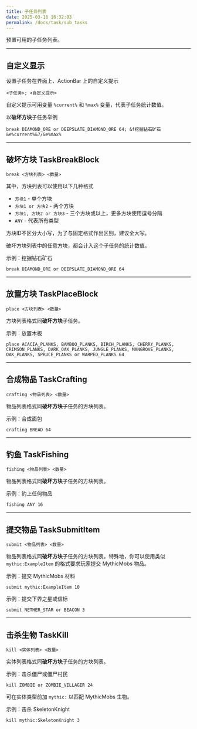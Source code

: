 ```yaml
---
title: 子任务列表
date: 2025-03-16 16:32:03
permalink: /docs/task/sub_tasks
---
```


预置可用的子任务列表。

------

## 自定义显示

设置子任务在界面上、ActionBar 上的自定义提示

```
<子任务>; <自定义提示>
```
自定义提示可用变量 `%current%` 和 `%max%` 变量，代表子任务统计数值。

以**破坏方块**子任务举例
```
break DIAMOND_ORE or DEEPSLATE_DIAMOND_ORE 64; &f挖掘钻石矿石 &e%current%&7/&e%max%
```

------

## 破坏方块 TaskBreakBlock

```
break <方块列表> <数量>
```
其中，方块列表可以使用以下几种格式
+ `方块1` - 单个方块
+ `方块1 or 方块2` - 两个方块
+ `方块1, 方块2 or 方块3` - 三个方块或以上，更多方块使用逗号分隔
+ `ANY` - 代表所有类型

方块ID不区分大小写，为了与固定格式作出区别，建议全大写。

破坏方块列表中的任意方块，都会计入这个子任务的统计数值。

示例：挖掘钻石矿石
```
break DIAMOND_ORE or DEEPSLATE_DIAMOND_ORE 64
```

------

## 放置方块 TaskPlaceBlock

```
place <方块列表> <数量>
```
方块列表格式同**破坏方块**子任务。

示例：放置木板
```
place ACACIA_PLANKS, BAMBOO_PLANKS, BIRCH_PLANKS, CHERRY_PLANKS, CRIMSON_PLANKS, DARK_OAK_PLANKS, JUNGLE_PLANKS, MANGROVE_PLANKS, OAK_PLANKS, SPRUCE_PLANKS or WARPED_PLANKS 64
```

------

## 合成物品 TaskCrafting

```
crafting <物品列表> <数量>
```
物品列表格式同**破坏方块**子任务的方块列表。

示例：合成面包
```
crafting BREAD 64
```

------

## 钓鱼 TaskFishing

```
fishing <物品列表> <数量>
```
物品列表格式同**破坏方块**子任务的方块列表。

示例：钓上任何物品
```
fishing ANY 16
```

------

## 提交物品 TaskSubmitItem

```
submit <物品列表> <数量>
```
物品列表格式同**破坏方块**子任务的方块列表。特殊地，你可以使用类似 `mythic:ExampleItem` 的格式要求玩家提交 MythicMobs 物品。

示例：提交 MythicMobs 材料
```
submit mythic:ExampleItem 10
```
示例：提交下界之星或信标
```
submit NETHER_STAR or BEACON 3
```

------

## 击杀生物 TaskKill

```
kill <实体列表> <数量>
```
实体列表格式同**破坏方块**子任务的方块列表。

示例：击杀僵尸或僵尸村民
```
kill ZOMBIE or ZOMBIE_VILLAGER 24
```

可在实体类型前加 `mythic:` 以匹配 MythicMobs 生物。

示例：击杀 SkeletonKnight
```
kill mythic:SkeletonKnight 3
```
